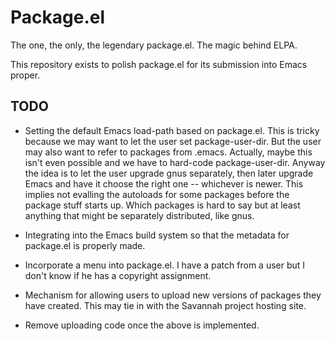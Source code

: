 # Package.el

The one, the only, the legendary package.el. The magic behind ELPA.

This repository exists to polish package.el for its submission into
Emacs proper.

## TODO

* Setting the default Emacs load-path based on package.el.  This is
  tricky because we may want to let the user set package-user-dir.
  But the user may also want to refer to packages from .emacs.
  Actually, maybe this isn't even possible and we have to hard-code
  package-user-dir.  Anyway the idea is to let the user upgrade gnus
  separately, then later upgrade Emacs and have it choose the right
  one -- whichever is newer.  This implies not evalling the autoloads
  for some packages before the package stuff starts up.  Which
  packages is hard to say but at least anything that might be
  separately distributed, like gnus.

* Integrating into the Emacs build system so that the metadata for
  package.el is properly made.

* Incorporate a menu into package.el.  I have a patch from a user but I
  don't know if he has a copyright assignment.

* Mechanism for allowing users to upload new versions of packages they
  have created. This may tie in with the Savannah project hosting site.

* Remove uploading code once the above is implemented.
